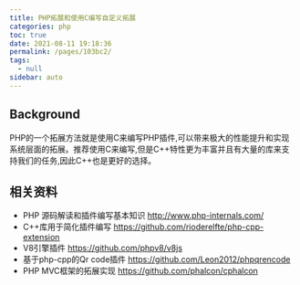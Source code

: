 ```yaml
---
title: PHP拓展和使用C编写自定义拓展
categories: php
toc: true
date: 2021-08-11 19:18:36
permalink: /pages/103bc2/
tags: 
  - null
sidebar: auto
---
```


## Background ##

PHP的一个拓展方法就是使用C来编写PHP插件,可以带来极大的性能提升和实现系统层面的拓展。推荐使用C来编写,但是C++特性更为丰富并且有大量的库来支持我们的任务,因此C++也是更好的选择。

## 相关资料 ##

- PHP 源码解读和插件编写基本知识 http://www.php-internals.com/
- C++库用于简化插件编写 https://github.com/rioderelfte/php-cpp-extension
- V8引擎插件 https://github.com/phpv8/v8js
- 基于php-cpp的Qr code插件 https://github.com/Leon2012/phpqrencode
- PHP MVC框架的拓展实现 https://github.com/phalcon/cphalcon